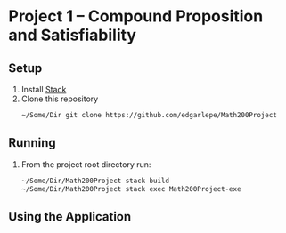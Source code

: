 # Project 1 – Compound Proposition and Satisfiability

## Setup
1. Install [Stack](https://docs.haskellstack.org/en/stable/README/#how-to-install)
2. Clone this repository
   ```bash
   ~/Some/Dir git clone https://github.com/edgarlepe/Math200Project
   ```

## Running
1. From the project root directory run:
   ```bash
   ~/Some/Dir/Math200Project stack build
   ~/Some/Dir/Math200Project stack exec Math200Project-exe
   ```

## Using the Application
